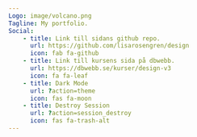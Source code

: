 ```yaml
---
Logo: image/volcano.png
Tagline: My portfolio.
Social:
    - title: Link till sidans github repo.
      url: https://github.com/lisarosengren/design
      icon: fab fa-github
    - title: Link till kursens sida på dbwebb.
      url: https://dbwebb.se/kurser/design-v3
      icon: fa fa-leaf
    - title: Dark Mode
      url: ?action=theme
      icon: fas fa-moon
    - title: Destroy Session
      url: ?action=session_destroy
      icon: fas fa-trash-alt
---
```


